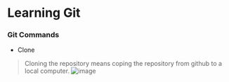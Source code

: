 
# Learning Git

### Git Commands
- Clone
> Cloning the repository means coping the repository from github to a local computer.
> ![image](https://user-images.githubusercontent.com/75212387/210126705-27ce8535-d834-49fc-b51d-a33f48925f4a.png)

